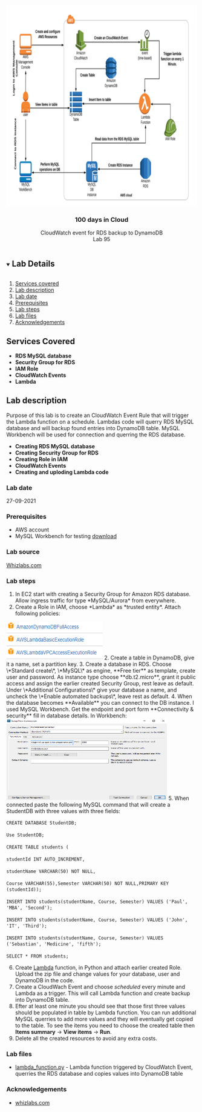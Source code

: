 <br />
<p align="center">
  <a href="https://github.com/CloudedThings/100-Days-in-Cloud">
    <img src="img/diagram.png" alt="Logo" width="752" height="530">
  </a>

  <h3 align="center">100 days in Cloud</h3>

  <p align="center">
    CloudWatch event for RDS backup to DynamoDB
    <br />
    Lab 95
    <br />
  </p>
</p>

<details open="open">
  <summary><h2 style="display: inline-block">Lab Details</h2></summary>
  <ol>
    <li><a href="#services-covered">Services covered</a>
    <li><a href="#lab-description">Lab description</a></li>
    </li>
    <li><a href="#lab-date">Lab date</a></li>
    <li><a href="#prerequisites">Prerequisites</a></li>    
    <li><a href="#lab-steps">Lab steps</a></li>
    <li><a href="#lab-files">Lab files</a></li>
    <li><a href="#acknowledgements">Acknowledgements</a></li>
  </ol>
</details>

## Services Covered
* **RDS MySQL database**
* **Security Group for RDS**
* **IAM Role**
* **CloudWatch Events**
* **Lambda**

## Lab description
Purpose of this lab is to create an CloudWatch Event Rule that will trigger the Lambda function on a schedule. Lambdas code will querry RDS MySQL database and will backup found entries into DynamoDB table. MySQL Workbench will be used for connection and querring the RDS database. 
* **Creating RDS MySQL database**
* **Creating Security Group for RDS**
* **Creating Role in IAM**
* **CloudWatch Events**
* **Creating and uploding Lambda code**


### Lab date
27-09-2021

### Prerequisites
* AWS account
* MySQL Workbench for testing [download](https://dev.mysql.com/downloads/workbench/)

### Lab source
[Whizlabs.com](https://play.whizlabs.com/site/task_details?lab_type=1&task_id=183&quest_id=36)

### Lab steps
1. In EC2 start with creating a Security Group for Amazon RDS database. Allow ingress traffic for type \*MySQL/Aurora\* from everywhere.
1. Create a Role in IAM, choose \*Lambda\* as \*trusted entity\*. Attach following policies:
<img src="img/policies.png" alt="policy" width="255" height="100">
2. Create a table in DynamoDB, give it a name, set a partition key.
3. Create a database in RDS. Choose \*Standard create\*, \*MySQL\* as engine, **Free tier** as template, create user and password. As instance type choose **db.t2.micro**, grant it public access and assign the earlier created Security Group, rest leave as default. Under \*Additional Configurations\* give your database a name, and uncheck the \*Enable automated backups\*, leave rest as default.
4. When the database becomes **Available** you can connect to the DB instance. I used MySQL Workbench. Get the endpoint and port form **Connectivity & security** fill in database details. In Workbench:
<img src="img/workbench.png" alt="workbench" width="425" height="215">
5. When connected paste the following MySQL command that will create a StudentDB with three values with three fields:

```
CREATE DATABASE StudentDB;

Use StudentDB;

CREATE TABLE students (

studentId INT AUTO_INCREMENT,

studentName VARCHAR(50) NOT NULL,

Course VARCHAR(55),Semester VARCHAR(50) NOT NULL,PRIMARY KEY (studentId));

INSERT INTO students(studentName, Course, Semester) VALUES ('Paul', 'MBA', 'Second');

INSERT INTO students(studentName, Course, Semester) VALUES ('John', 'IT', 'Third');

INSERT INTO students(studentName, Course, Semester) VALUES ('Sebastian', 'Medicine', 'fifth');

SELECT * FROM students;
```

6. Create [Lambda](https://github.com/CloudedThings/100-Days-in-Cloud/blob/main/Labs/95%20-%20CloudWatch%20event%20for%20RDS%20backup%20to%20DynamoDB/lambda_function.py) function, in Python and attach earlier created Role. Upload the zip file and change values for your database, user and DynamoDB in the code.
7. Create a CloudWach Event and choose *scheduled* every minute and Lambda as a trigger. This will call Lambda function and create backup into DynamoDB table.
8. Efter at least one minute you should see that those first three values should be populated in table by Lambda function. You can run additional MySQL querries to add more values and they will eventually get copied to the table. To see the items you need to choose the created table then **Items summary** -> **View items** -> **Run**.
9. Delete all the created resources to avoid any extra costs.


 
### Lab files
* [lambda_function.py](https://github.com/CloudedThings/100-Days-in-Cloud/blob/main/Labs/95%20-%20CloudWatch%20event%20for%20RDS%20backup%20to%20DynamoDB/lambda_function.py) - Lambda function triggered by CloudWatch Event, querries the RDS database and copies values into DynamoDB table

### Acknowledgements
* [whizlabs.com](https://www.whizlabs.com/)
